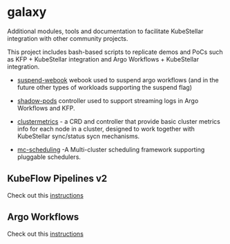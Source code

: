 # galaxy

Additional modules, tools and documentation to facilitate KubeStellar integration with other community projects.

This project includes bash-based scripts to replicate demos and PoCs such as KFP + KubeStellar integration
and Argo Workflows + KubeStellar integration.

- [suspend-webook](./suspend-webhook/) webook used to suspend argo workflows (and in the future other types of
workloads supporting the suspend flag)

- [shadow-pods](./shadow-pods/) controller used to support streaming logs in Argo Workflows and KFP.

- [clustermetrics](./clustermetrics/) - a CRD and controller that provide
basic cluster metrics info for each node in a cluster, designed to work together with KubeStellar
sync/status sycn mechanisms.

- [mc-scheduling](./mc-scheduling/) -A Multi-cluster scheduling framework supporting pluggable schedulers.


## KubeFlow Pipelines v2

Check out this [instructions](./scripts/kfp/)


## Argo Workflows 

Check out this [instructions](./scripts/argo-wf/)
